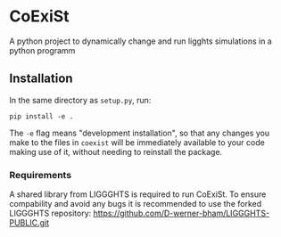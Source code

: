 # CoExiSt
A python project to dynamically change and run ligghts simulations in a python programm


## Installation
In the same directory as `setup.py`, run:

```
pip install -e .
```

The `-e` flag means "development installation", so that any changes you make to
the files in `coexist` will be immediately available to your code making use of
it, without needing to reinstall the package.

### Requirements
A shared library from LIGGGHTS is required to run CoExiSt. To ensure compability and 
avoid any bugs it is recommended to use the forked LIGGGHTS repository:
https://github.com/D-werner-bham/LIGGGHTS-PUBLIC.git


